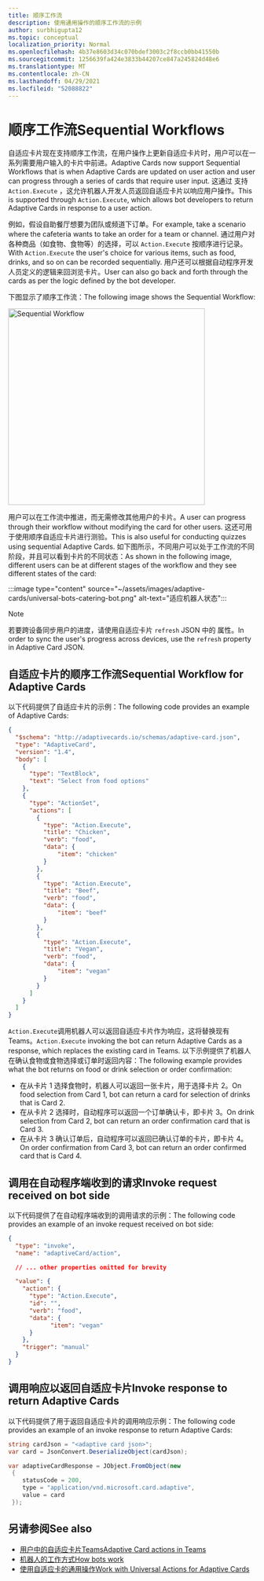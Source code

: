 ```yaml
---
title: 顺序工作流
description: 使用通用操作的顺序工作流的示例
author: surbhigupta12
ms.topic: conceptual
localization_priority: Normal
ms.openlocfilehash: 4b37e8603d34c070bdef3003c2f8ccb0bb41550b
ms.sourcegitcommit: 1256639fa424e3833b44207ce847a245824d48e6
ms.translationtype: MT
ms.contentlocale: zh-CN
ms.lasthandoff: 04/29/2021
ms.locfileid: "52088822"
---
```

# <a name="sequential-workflows"></a><span data-ttu-id="5266c-103">顺序工作流</span><span class="sxs-lookup"><span data-stu-id="5266c-103">Sequential Workflows</span></span>

<span data-ttu-id="5266c-104">自适应卡片现在支持顺序工作流，在用户操作上更新自适应卡片时，用户可以在一系列需要用户输入的卡片中前进。</span><span class="sxs-lookup"><span data-stu-id="5266c-104">Adaptive Cards now support Sequential Workflows that is when Adaptive Cards are updated on user action and user can progress through a series of cards that require user input.</span></span> <span data-ttu-id="5266c-105">这通过 支持 `Action.Execute` ，这允许机器人开发人员返回自适应卡片以响应用户操作。</span><span class="sxs-lookup"><span data-stu-id="5266c-105">This is supported through `Action.Execute`, which allows bot developers to return Adaptive Cards in response to a user action.</span></span>

<span data-ttu-id="5266c-106">例如，假设自助餐厅想要为团队或频道下订单。</span><span class="sxs-lookup"><span data-stu-id="5266c-106">For example, take a scenario where the cafeteria wants to take an order for a team or channel.</span></span> <span data-ttu-id="5266c-107">通过用户对各种商品（如食物、食物等）的选择，可以 `Action.Execute` 按顺序进行记录。</span><span class="sxs-lookup"><span data-stu-id="5266c-107">With `Action.Execute` the user's choice for various items, such as food, drinks, and so on can be recorded sequentially.</span></span> <span data-ttu-id="5266c-108">用户还可以根据自动程序开发人员定义的逻辑来回浏览卡片。</span><span class="sxs-lookup"><span data-stu-id="5266c-108">User can also go back and forth through the cards as per the logic defined by the bot developer.</span></span> <br/>

<span data-ttu-id="5266c-109">下图显示了顺序工作流：</span><span class="sxs-lookup"><span data-stu-id="5266c-109">The following image shows the Sequential Workflow:</span></span>

<img src="~/assets/images/bots/sequentialWorkflow.gif" alt="Sequential Workflow" width="400"/>

<span data-ttu-id="5266c-110">用户可以在工作流中推进，而无需修改其他用户的卡片。</span><span class="sxs-lookup"><span data-stu-id="5266c-110">A user can progress through their workflow without modifying the card for other users.</span></span> <span data-ttu-id="5266c-111">这还可用于使用顺序自适应卡片进行测验。</span><span class="sxs-lookup"><span data-stu-id="5266c-111">This is also useful for conducting quizzes using sequential Adaptive Cards.</span></span> <span data-ttu-id="5266c-112">如下图所示，不同用户可以处于工作流的不同阶段，并且可以看到卡片的不同状态：</span><span class="sxs-lookup"><span data-stu-id="5266c-112">As shown in the following image, different users can be at different stages of the workflow and they see different states of the card:</span></span>

:::image type="content" source="~/assets/images/adaptive-cards/universal-bots-catering-bot.png" alt-text="适应机器人状态":::

> [!NOTE]
> <span data-ttu-id="5266c-114">若要跨设备同步用户的进度，请使用自适应卡片 `refresh` JSON 中的 属性。</span><span class="sxs-lookup"><span data-stu-id="5266c-114">In order to sync the user's progress across devices, use the `refresh` property in Adaptive Card JSON.</span></span>

## <a name="sequential-workflow-for-adaptive-cards"></a><span data-ttu-id="5266c-115">自适应卡片的顺序工作流</span><span class="sxs-lookup"><span data-stu-id="5266c-115">Sequential Workflow for Adaptive Cards</span></span>

<span data-ttu-id="5266c-116">以下代码提供了自适应卡片的示例：</span><span class="sxs-lookup"><span data-stu-id="5266c-116">The following code provides an example of Adaptive Cards:</span></span>

```JSON
{
  "$schema": "http://adaptivecards.io/schemas/adaptive-card.json",
  "type": "AdaptiveCard",
  "version": "1.4",
  "body": [
    {
      "type": "TextBlock",
      "text": "Select from food options"
    },
    { 
      "type": "ActionSet",
      "actions": [
        {
          "type": "Action.Execute",
          "title": "Chicken",
          "verb": "food",
          "data": {
              "item": "chicken"
          }
        },
        {
          "type": "Action.Execute",
          "title": "Beef",
          "verb": "food",
          "data": {
              "item": "beef"
          }
        },
        {
          "type": "Action.Execute",
          "title": "Vegan",
          "verb": "food",
          "data": {
              "item": "vegan"
          }
        }
      ]
    }
  ]
}
```

<span data-ttu-id="5266c-117">`Action.Execute`调用机器人可以返回自适应卡片作为响应，这将替换现有Teams。</span><span class="sxs-lookup"><span data-stu-id="5266c-117">`Action.Execute` invoking the bot can return Adaptive Cards as a response, which replaces the existing card in Teams.</span></span>
<span data-ttu-id="5266c-118">以下示例提供了机器人在确认食物或食物选择或订单时返回内容：</span><span class="sxs-lookup"><span data-stu-id="5266c-118">The following example provides what the bot returns on food or drink selection or order confirmation:</span></span>

* <span data-ttu-id="5266c-119">在从卡片 1 选择食物时，机器人可以返回一张卡片，用于选择卡片 2。</span><span class="sxs-lookup"><span data-stu-id="5266c-119">On food selection from Card 1, bot can return a card for selection of drinks that is Card 2.</span></span>
* <span data-ttu-id="5266c-120">在从卡片 2 选择时，自动程序可以返回一个订单确认卡，即卡片 3。</span><span class="sxs-lookup"><span data-stu-id="5266c-120">On drink selection from Card 2, bot can return an order confirmation card that is Card 3.</span></span>
* <span data-ttu-id="5266c-121">在从卡片 3 确认订单后，自动程序可以返回已确认订单的卡片，即卡片 4。</span><span class="sxs-lookup"><span data-stu-id="5266c-121">On order confirmation from Card 3, bot can return an order confirmed card that is Card 4.</span></span>

## <a name="invoke-request-received-on-bot-side"></a><span data-ttu-id="5266c-122">调用在自动程序端收到的请求</span><span class="sxs-lookup"><span data-stu-id="5266c-122">Invoke request received on bot side</span></span>

<span data-ttu-id="5266c-123">以下代码提供了在自动程序端收到的调用请求的示例：</span><span class="sxs-lookup"><span data-stu-id="5266c-123">The following code provides an example of an invoke request received on bot side:</span></span>

```JSON
{ 
  "type": "invoke",
  "name": "adaptiveCard/action",

  // ... other properties omitted for brevity

  "value": { 
    "action": { 
      "type": "Action.Execute", 
      "id": "", 
      "verb": "food",
      "data": { 
            "item": "vegan"
      } 
    },
    "trigger": "manual" 
  }
}
```

## <a name="invoke-response-to-return-adaptive-cards"></a><span data-ttu-id="5266c-124">调用响应以返回自适应卡片</span><span class="sxs-lookup"><span data-stu-id="5266c-124">Invoke response to return Adaptive Cards</span></span>

<span data-ttu-id="5266c-125">以下代码提供了用于返回自适应卡片的调用响应示例：</span><span class="sxs-lookup"><span data-stu-id="5266c-125">The following code provides an example of an invoke response to return Adaptive Cards:</span></span>

```C#
string cardJson = "<adaptive card json>";
var card = JsonConvert.DeserializeObject(cardJson);

var adaptiveCardResponse = JObject.FromObject(new
 {
    statusCode = 200,
    type = "application/vnd.microsoft.card.adaptive",
    value = card
 });
```

## <a name="see-also"></a><span data-ttu-id="5266c-126">另请参阅</span><span class="sxs-lookup"><span data-stu-id="5266c-126">See also</span></span>

* [<span data-ttu-id="5266c-127">用户中的自适应卡片Teams</span><span class="sxs-lookup"><span data-stu-id="5266c-127">Adaptive Card actions in Teams</span></span>](~/task-modules-and-cards/cards/cards-actions.md#adaptive-cards-actions)
* [<span data-ttu-id="5266c-128">机器人的工作方式</span><span class="sxs-lookup"><span data-stu-id="5266c-128">How bots work</span></span>](/azure/bot-service/bot-builder-basics?view=azure-bot-service-4.0&preserve-view=true)
* [<span data-ttu-id="5266c-129">使用自适应卡的通用操作</span><span class="sxs-lookup"><span data-stu-id="5266c-129">Work with Universal Actions for Adaptive Cards</span></span>](Work-with-universal-actions-for-adaptive-cards.md)
